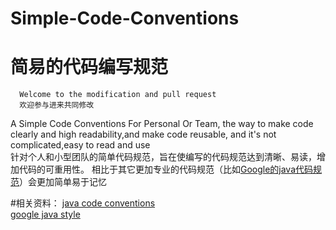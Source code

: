 Simple-Code-Conventions
===========================
简易的代码编写规范
==========================
      Welcome to the modification and pull request
      欢迎参与进来共同修改
      
      
A Simple Code Conventions For Personal Or Team, the way to make code clearly and high readability,and make code reusable, and it's not complicated,easy to read and use<br/>
针对个人和小型团队的简单代码规范，旨在使编写的代码规范达到清晰、易读，增加代码的可重用性。
相比于其它更加专业的代码规范（比如[Google的java代码规范](http://google-styleguide.googlecode.com/svn/trunk/javaguide.html)）会更加简单易于记忆

#相关资料：
   [java code conventions](http://www.oracle.com/technetwork/java/javase/documentation/codeconvtoc-136057.html)<br/>
   [google java style](http://google-styleguide.googlecode.com/svn/trunk/javaguide.html)<br/>




